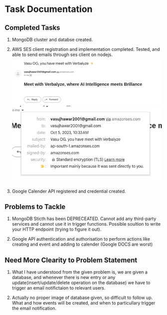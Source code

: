 # Task Documentation

## Completed Tasks

1) MongoDB cluster and databse created.

2) AWS SES client registration and implementation completed. Tested, and able to send emails through ses client on nodejs. 
![Alt text](imgs/image2.png)
![Alt text](imgs/image.png)

3) Google Calender API registered and credential created.



## Problems to Tackle

1) MongoDB Sticth has been DEPRECEATED. Cannot add any third-party services and cannot use it in trigger functions. Possible soultion to write your HTTP endpoint (trying to figure it out).

2) Google API authentication and authorisation to perform actions like creating and event and adding to calender (Google DOCS are worst)

## Need More Clearity to Problem Statement

1) What I have understood from the given problem is, we are given a database, and whenever there is new entry or any update(insert/update/delete operation on the database) we have to trigger an email notifictaion to relevant users.

2) Actually no proper image of database given, so difficult to follow up.  What and how events will be created, and when to particullary trigger the email notification.
